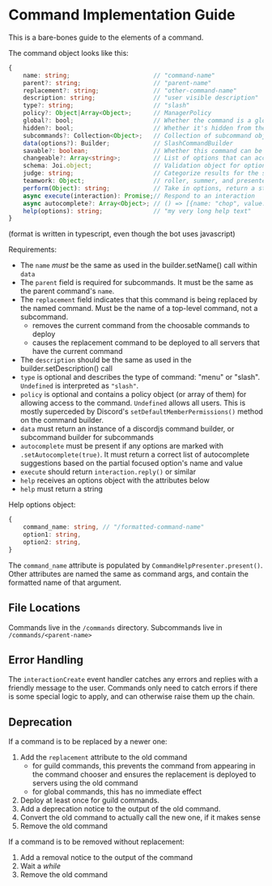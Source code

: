 # Command Implementation Guide

This is a bare-bones guide to the elements of a command.

The command object looks like this:

```ts
{
    name: string;                       // "command-name"
    parent?: string;                    // "parent-name"
    replacement?: string;               // "other-command-name"
    description: string;                // "user visible description"
    type?: string;                      // "slash"
    policy?: Object|Array<Object>;      // ManagerPolicy
    global?: bool;                      // Whether the command is a global command or a guild command
    hidden?: bool;                      // Whether it's hidden from the rest of the UI
    subcommands?: Collection<Object>;   // Collection of subcommand objects
    data(options?): Builder;            // SlashCommandBuilder
    savable?: boolean;                  // Whether this command can be saved
    changeable?: Array<string>;         // List of options that can accept a numeric bonus, for use with saved rolls
    schema: Joi.object;                 // Validation object for options
    judge: string;                      // Categorize results for the sacrifice easter egg
    teamwork: Object;                   // roller, summer, and presenter methods for teamwork tests
    perform(Object): string;            // Take in options, return a string
    async execute(interaction): Promise;// Respond to an interaction
    async autocomplete?: Array<Object>; // () => [{name: "chop", value: "chop"}]
    help(options): string;              // "my very long help text"
}
```

(format is written in typescript, even though the bot uses javascript)

Requirements:

* The `name` *must* be the same as used in the builder.setName() call within `data`
* The `parent` field is required for subcommands. It must be the same as the parent command's `name`.
* The `replacement` field indicates that this command is being replaced by the named command. Must be the name of a top-level command, not a subcommand.
    - removes the current command from the choosable commands to deploy
    - causes the replacement command to be deployed to all servers that have the current command
* The `description` should be the same as used in the builder.setDescription() call
* `type` is optional and describes the type of command: "menu" or "slash". `Undefined` is interpreted as `"slash"`.
* `policy` is optional and contains a policy object (or array of them) for allowing access to the command. `Undefined` allows all users. This is mostly superceded by Discord's `setDefaultMemberPermissions()` method on the command builder.
* `data` must return an instance of a discordjs command builder, or subcommand builder for subcommands
* `autocomplete` must be present if any options are marked with `.setAutocomplete(true)`. It must return a correct list of autocomplete suggestions based on the partial focused option's name and value
* `execute` should return `interaction.reply()` or similar
* `help` receives an options object with the attributes below
* `help` must return a string

Help options object:

```ts
{
    command_name: string, // "/formatted-command-name"
    option1: string,
    option2: string,
}
```

The `command_name` attribute is populated by `CommandHelpPresenter.present()`. Other attributes are named the same as command args, and contain the formatted name of that argument.

## File Locations

Commands live in the `/commands` directory. Subcommands live in `/commands/<parent-name>`

## Error Handling

The `interactionCreate` event handler catches any errors and replies with a friendly message to the user. Commands only need to catch errors if there is some special logic to apply, and can otherwise raise them up the chain.

## Deprecation

If a command is to be replaced by a newer one:

1. Add the `replacement` attribute to the old command
    - for guild commands, this prevents the command from appearing in the command chooser and ensures the replacement is deployed to servers using the old command
    - for global commands, this has no immediate effect
2. Deploy at least once for guild commands.
3. Add a deprecation notice to the output of the old command.
4. Convert the old command to actually call the new one, if it makes sense
5. Remove the old command

If a command is to be removed without replacement:

1. Add a removal notice to the output of the command
2. Wait a *while*
3. Remove the old command
